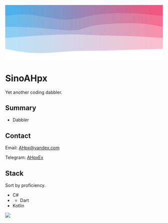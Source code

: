 ![top banner](top.svg)

# SinoAHpx

Yet another coding dabbler.

## Summary

+ Dabbler

## Contact

Email: AHpx@yandex.com

Telegram: [AHpxEx](https://t.me/AHpxEx)

## Stack

Sort by proficiency.

+ C#
+ + Dart
+ Kotlin


![](https://github-readme-stats.vercel.app/api?username=SinoAHpx)
